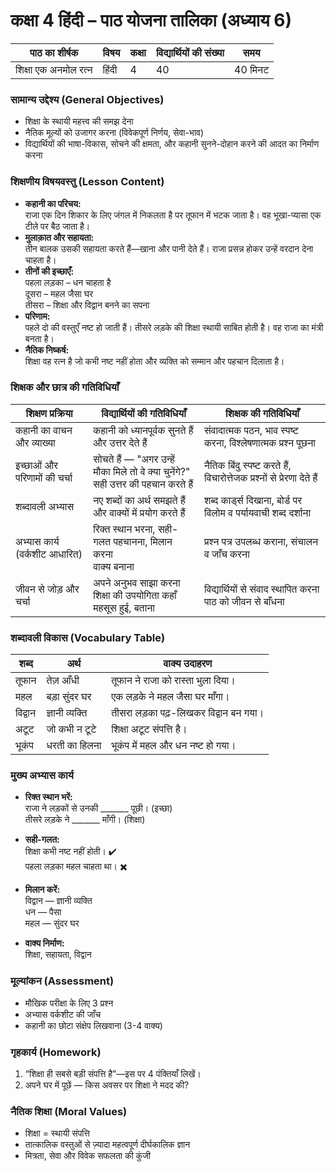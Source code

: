 # कक्षा 4 हिंदी – पाठ योजना तालिका (अध्याय 6)

| **पाठ का शीर्षक**         | **विषय** | **कक्षा** | **विद्यार्थियों की संख्या** | **समय** |
|--------------------------|----------|-----------|-----------------------------|---------|
| शिक्षा एक अनमोल रत्न      | हिंदी     | 4         | 40                          | 40 मिनट |

### सामान्य उद्देश्य (General Objectives)
- शिक्षा के स्थायी महत्त्व की समझ देना  
- नैतिक मूल्यों को उजागर करना (विवेकपूर्ण निर्णय, सेवा-भाव)  
- विद्यार्थियों की भाषा-विकास, सोचने की क्षमता, और कहानी सुनने-दोहान करने की आदत का निर्माण करना

### शिक्षणीय विषयवस्तु (Lesson Content)
- **कहानी का परिचय:**  
  राजा एक दिन शिकार के लिए जंगल में निकलता है पर तूफान में भटक जाता है। वह भूखा-प्यासा एक टीले पर बैठ जाता है।  
- **मुलाक़ात और सहायता:**  
  तीन बालक उसकी सहायता करते हैं—खाना और पानी देते हैं। राजा प्रसन्न होकर उन्हें वरदान देना चाहता है।  
- **तीनों की इच्छाएँ:**  
  पहला लड़का – धन चाहता है  
  दूसरा – महल जैसा घर  
  तीसरा – शिक्षा और विद्वान बनने का सपना  
- **परिणाम:**  
  पहले दो की वस्तुएँ नष्ट हो जाती हैं। तीसरे लड़के की शिक्षा स्थायी साबित होती है। वह राजा का मंत्री बनता है।  
- **नैतिक निष्कर्ष:**  
  शिक्षा वह रत्न है जो कभी नष्ट नहीं होता और व्यक्ति को सम्मान और पहचान दिलाता है।

### शिक्षक और छात्र की गतिविधियाँ

| **शिक्षण प्रक्रिया**                     | **विद्यार्थियों की गतिविधियाँ**                                                                                 | **शिक्षक की गतिविधियाँ**                                                                                   |
|-----------------------------------------|------------------------------------------------------------------------------------------------------------------|-------------------------------------------------------------------------------------------------------------|
| कहानी का वाचन और व्याख्या               | कहानी को ध्यानपूर्वक सुनते हैं और उत्तर देते हैं                                                               | संवादात्मक पठन, भाव स्पष्ट करना, विश्लेषणात्मक प्रश्न पूछना                                                 |
| इच्छाओं और परिणामों की चर्चा             | सोचते हैं — "अगर उन्हें मौका मिले तो वे क्या चुनेंगे?"<br>सही उत्तर की पहचान करते हैं                           | नैतिक बिंदु स्पष्ट करते हैं, विचारोत्तेजक प्रश्नों से प्रेरणा देते हैं                                     |
| शब्दावली अभ्यास                          | नए शब्दों का अर्थ समझते हैं और वाक्यों में प्रयोग करते हैं                                                     | शब्द कार्ड्स दिखाना, बोर्ड पर विलोम व पर्यायवाची शब्द दर्शाना                                              |
| अभ्यास कार्य (वर्कशीट आधारित)           | रिक्त स्थान भरना, सही-गलत पहचानना, मिलान करना<br>वाक्य बनाना                                                   | प्रश्न पत्र उपलब्ध कराना, संचालन व जाँच करना                                                                |
| जीवन से जोड़ और चर्चा                   | अपने अनुभव साझा करना<br>शिक्षा की उपयोगिता कहाँ महसूस हुई, बताना                                               | विद्यार्थियों से संवाद स्थापित करना<br>पाठ को जीवन से बाँधना                                               |

### शब्दावली विकास (Vocabulary Table)

| **शब्द**   | **अर्थ**             | **वाक्य उदाहरण**                              |
|------------|----------------------|------------------------------------------------|
| तूफान       | तेज़ आँधी             | तूफान ने राजा को रास्ता भुला दिया।             |
| महल         | बड़ा सुंदर घर         | एक लड़के ने महल जैसा घर माँगा।                |
| विद्वान     | ज्ञानी व्यक्ति         | तीसरा लड़का पढ़-लिखकर विद्वान बन गया।        |
| अटूट        | जो कभी न टूटे         | शिक्षा अटूट संपत्ति है।                        |
| भूकंप       | धरती का हिलना         | भूकंप में महल और धन नष्ट हो गया।              |

### मुख्य अभ्यास कार्य

- **रिक्त स्थान भरें:**  
  राजा ने लड़कों से उनकी _______ पूछी। (इच्छा)  
  तीसरे लड़के ने _______ माँगी। (शिक्षा)  

- **सही-गलत:**  
  शिक्षा कभी नष्ट नहीं होती। ✔️  
  पहला लड़का महल चाहता था। ✖️  

- **मिलान करें:**  
  विद्वान — ज्ञानी व्यक्ति  
  धन — पैसा  
  महल — सुंदर घर  

- **वाक्य निर्माण:**  
  शिक्षा, सहायता, विद्वान

### मूल्यांकन (Assessment)

- मौखिक परीक्षा के लिए 3 प्रश्न  
- अभ्यास वर्कशीट की जाँच  
- कहानी का छोटा संक्षेप लिखवाना (3-4 वाक्य)

### गृहकार्य (Homework)

1. “शिक्षा ही सबसे बड़ी संपत्ति है”—इस पर 4 पंक्तियाँ लिखें।  
2. अपने घर में पूछें — किस अवसर पर शिक्षा ने मदद की?

### नैतिक शिक्षा (Moral Values)

- शिक्षा = स्थायी संपत्ति  
- तात्कालिक वस्तुओं से ज़्यादा महत्वपूर्ण दीर्घकालिक ज्ञान  
- मित्रता, सेवा और विवेक सफलता की कुंजी